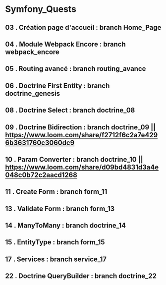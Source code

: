 # Symfony_Quests

## 03 . Création page d'accueil : branch Home_Page

## 04 . Module Webpack Encore   : branch webpack_encore

## 05 . Routing avancé          : branch routing_avance

## 06 . Doctrine First Entity   : branch doctrine_genesis

## 08 . Doctrine Select         : branch doctrine_08

## 09 . Doctrine Bidirection    : branch doctrine_09 || https://www.loom.com/share/f2712f6c2a7e4296b3631760c3060dc9

## 10 . Param Converter         : branch doctrine_10 || https://www.loom.com/share/d09bd4831d3a4e048c0b72c2aacd1268

## 11 . Create Form             : branch form_11 

## 13 . Validate Form           : branch form_13

## 14 . ManyToMany              : branch doctrine_14 

## 15 . EntityType              : branch form_15

## 17 . Services                : branch service_17 

## 22 . Doctrine QueryBuilder   : branch doctrine_22

